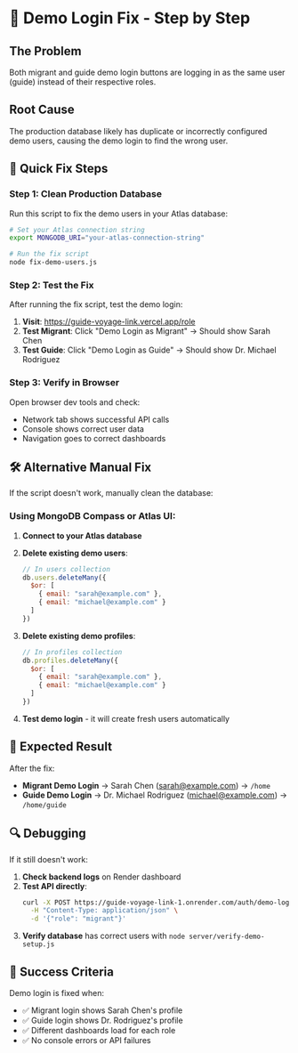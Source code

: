 # 🔧 Demo Login Fix - Step by Step

## The Problem
Both migrant and guide demo login buttons are logging in as the same user (guide) instead of their respective roles.

## Root Cause
The production database likely has duplicate or incorrectly configured demo users, causing the demo login to find the wrong user.

## 🚀 Quick Fix Steps

### Step 1: Clean Production Database
Run this script to fix the demo users in your Atlas database:

```bash
# Set your Atlas connection string
export MONGODB_URI="your-atlas-connection-string"

# Run the fix script
node fix-demo-users.js
```

### Step 2: Test the Fix
After running the fix script, test the demo login:

1. **Visit**: https://guide-voyage-link.vercel.app/role
2. **Test Migrant**: Click "Demo Login as Migrant" → Should show Sarah Chen
3. **Test Guide**: Click "Demo Login as Guide" → Should show Dr. Michael Rodriguez

### Step 3: Verify in Browser
Open browser dev tools and check:
- Network tab shows successful API calls
- Console shows correct user data
- Navigation goes to correct dashboards

## 🛠️ Alternative Manual Fix

If the script doesn't work, manually clean the database:

### Using MongoDB Compass or Atlas UI:
1. **Connect to your Atlas database**
2. **Delete existing demo users**:
   ```javascript
   // In users collection
   db.users.deleteMany({
     $or: [
       { email: "sarah@example.com" },
       { email: "michael@example.com" }
     ]
   })
   ```

3. **Delete existing demo profiles**:
   ```javascript
   // In profiles collection  
   db.profiles.deleteMany({
     $or: [
       { email: "sarah@example.com" },
       { email: "michael@example.com" }
     ]
   })
   ```

4. **Test demo login** - it will create fresh users automatically

## 🎯 Expected Result

After the fix:
- **Migrant Demo Login** → Sarah Chen (sarah@example.com) → `/home`
- **Guide Demo Login** → Dr. Michael Rodriguez (michael@example.com) → `/home/guide`

## 🔍 Debugging

If it still doesn't work:

1. **Check backend logs** on Render dashboard
2. **Test API directly**:
   ```bash
   curl -X POST https://guide-voyage-link-1.onrender.com/auth/demo-login \
     -H "Content-Type: application/json" \
     -d '{"role": "migrant"}'
   ```
3. **Verify database** has correct users with `node server/verify-demo-setup.js`

## 🎉 Success Criteria

Demo login is fixed when:
- ✅ Migrant login shows Sarah Chen's profile
- ✅ Guide login shows Dr. Rodriguez's profile  
- ✅ Different dashboards load for each role
- ✅ No console errors or API failures